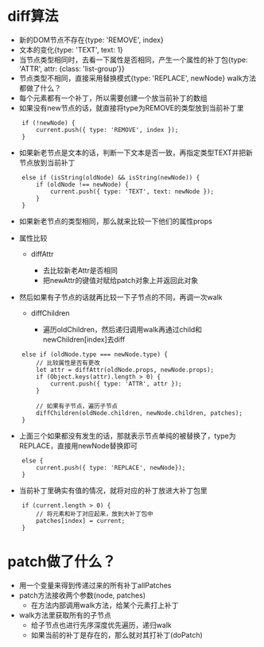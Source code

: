 # diff算法
- 新的DOM节点不存在{type: 'REMOVE', index}
- 文本的变化{type: 'TEXT', text: 1}
- 当节点类型相同时，去看一下属性是否相同，产生一个属性的补丁包{type: 'ATTR', attr: {class: 'list-group'}}
- 节点类型不相同，直接采用替换模式{type: 'REPLACE', newNode}
walk方法都做了什么？
- 每个元素都有一个补丁，所以需要创建一个放当前补丁的数组
- 如果没有new节点的话，就直接将type为REMOVE的类型放到当前补丁里
```
    if (!newNode) {
        current.push({ type: 'REMOVE', index });
    }
```
- 如果新老节点是文本的话，判断一下文本是否一致，再指定类型TEXT并把新节点放到当前补丁
```
    else if (isString(oldNode) && isString(newNode)) {
        if (oldNode !== newNode) {
            current.push({ type: 'TEXT', text: newNode });
        }
    }
```
- 如果新老节点的类型相同，那么就来比较一下他们的属性props
- 属性比较

  - diffAttr

    - 去比较新老Attr是否相同
    - 把newAttr的键值对赋给patch对象上并返回此对象

- 然后如果有子节点的话就再比较一下子节点的不同，再调一次walk

  - diffChildren

    - 遍历oldChildren，然后递归调用walk再通过child和newChildren[index]去diff

```
    else if (oldNode.type === newNode.type) {
        // 比较属性是否有更改
        let attr = diffAttr(oldNode.props, newNode.props);
        if (Object.keys(attr).length > 0) {
            current.push({ type: 'ATTR', attr });
        }
        
        // 如果有子节点，遍历子节点
        diffChildren(oldNode.children, newNode.children, patches);
    }

```
- 上面三个如果都没有发生的话，那就表示节点单纯的被替换了，type为REPLACE，直接用newNode替换即可
```
    else {
        current.push({ type: 'REPLACE', newNode});
    }

```
- 当前补丁里确实有值的情况，就将对应的补丁放进大补丁包里
```
    if (current.length > 0) {
        // 将元素和补丁对应起来，放到大补丁包中
        patches[index] = current;
    }
```
# patch做了什么？
- 用一个变量来得到传递过来的所有补丁allPatches
- patch方法接收两个参数(node, patches)
  - 在方法内部调用walk方法，给某个元素打上补丁
- walk方法里获取所有的子节点
  - 给子节点也进行先序深度优先遍历，递归walk
  - 如果当前的补丁是存在的，那么就对其打补丁(doPatch)
  